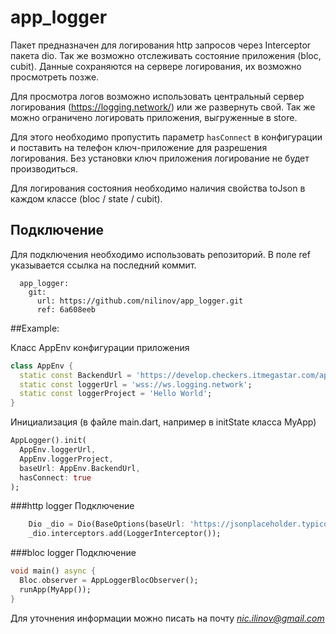 # app_logger

Пакет предназначен для логирования http запросов через Interceptor пакета dio.
Так же возможно отслеживать состояние приложения (bloc, cubit).
Данные сохраняются на сервере логирования, их возможно просмотреть позже.

Для просмотра логов возможно использовать центральный сервер логирования (https://logging.network/) или же развернуть свой.
Так же можно ограничено логировать приложения, выгруженные в store. 

Для этого необходимо пропустить параметр `hasConnect` в конфигурации и поставить на телефон ключ-приложение для разрешения логирования. 
Без установки ключ приложения логирование не будет производиться.

Для логирования состояния необходимо наличия свойства toJson в каждом классе (bloc / state / cubit).

## Подключение
Для подключения необходимо использовать репозиторий.
В поле ref указывается ссылка на последний коммит.

```
  app_logger:
    git:
      url: https://github.com/nilinov/app_logger.git
      ref: 6a608eeb
```

##Example:

Класс AppEnv конфигурации приложения
```dart
class AppEnv {
  static const BackendUrl = 'https://develop.checkers.itmegastar.com/api/v1';
  static const loggerUrl = 'wss://ws.logging.network';
  static const loggerProject = 'Hello World';
}
```

Инициализация (в файле main.dart, например в initState класса MyApp)
```dart
AppLogger().init(
  AppEnv.loggerUrl,
  AppEnv.loggerProject,
  baseUrl: AppEnv.BackendUrl,
  hasConnect: true
);
```

###http logger
Подключение
```dart
    Dio _dio = Dio(BaseOptions(baseUrl: 'https://jsonplaceholder.typicode.com'));
    _dio.interceptors.add(LoggerInterceptor());
```

###bloc logger
Подключение
```dart
void main() async {
  Bloc.observer = AppLoggerBlocObserver();
  runApp(MyApp());
}
```

Для уточнения информации можно писать на почту *nic.ilinov@gmail.com*
